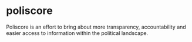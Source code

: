 # poliscore

Poliscore is an effort to bring about more transparency, accountability and easier access to information within the political landscape.
